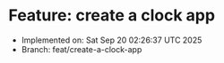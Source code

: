 # Feature: create a clock app
- Implemented on: Sat Sep 20 02:26:37 UTC 2025
- Branch: feat/create-a-clock-app


